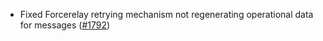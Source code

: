 - Fixed Forcerelay retrying mechanism not regenerating operational data for messages ([#1792](https://github.com/informalsystems/ibc-rs/pull/1951))
